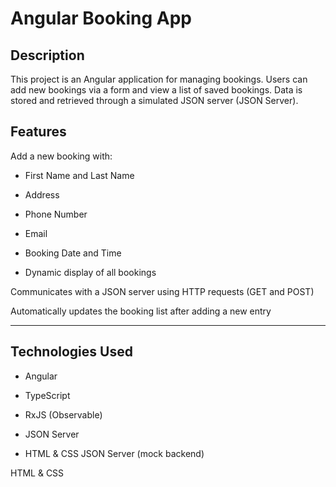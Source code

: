 # Angular Booking App


## Description

This project is an Angular application for managing bookings. Users can add new bookings via a form and view a list of saved bookings. Data is stored and retrieved through a simulated JSON server (JSON Server).

## Features

Add a new booking with:

- First Name and Last Name

- Address

- Phone Number

- Email

- Booking Date and Time

- Dynamic display of all bookings

Communicates with a JSON server using HTTP requests (GET and POST)

Automatically updates the booking list after adding a new entry

---

## Technologies Used

- Angular

- TypeScript

- RxJS (Observable)

- JSON Server

- HTML & CSS
JSON Server (mock backend)

HTML & CSS
